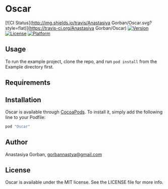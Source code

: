 # Oscar

[![CI Status](http://img.shields.io/travis/Anastasiya Gorban/Oscar.svg?style=flat)](https://travis-ci.org/Anastasiya Gorban/Oscar)
[![Version](https://img.shields.io/cocoapods/v/Oscar.svg?style=flat)](http://cocoapods.org/pods/Oscar)
[![License](https://img.shields.io/cocoapods/l/Oscar.svg?style=flat)](http://cocoapods.org/pods/Oscar)
[![Platform](https://img.shields.io/cocoapods/p/Oscar.svg?style=flat)](http://cocoapods.org/pods/Oscar)

## Usage

To run the example project, clone the repo, and run `pod install` from the Example directory first.

## Requirements

## Installation

Oscar is available through [CocoaPods](http://cocoapods.org). To install
it, simply add the following line to your Podfile:

```ruby
pod "Oscar"
```

## Author

Anastasiya Gorban, gorbannastya@gmail.com

## License

Oscar is available under the MIT license. See the LICENSE file for more info.
